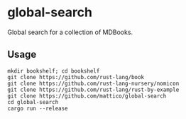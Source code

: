 # global-search
Global search for a collection of MDBooks.

## Usage

```
mkdir bookshelf; cd bookshelf
git clone https://github.com/rust-lang/book
git clone https://github.com/rust-lang-nursery/nomicon
git clone https://github.com/rust-lang/rust-by-example
git clone https://github.com/mattico/global-search
cd global-search
cargo run --release
```
